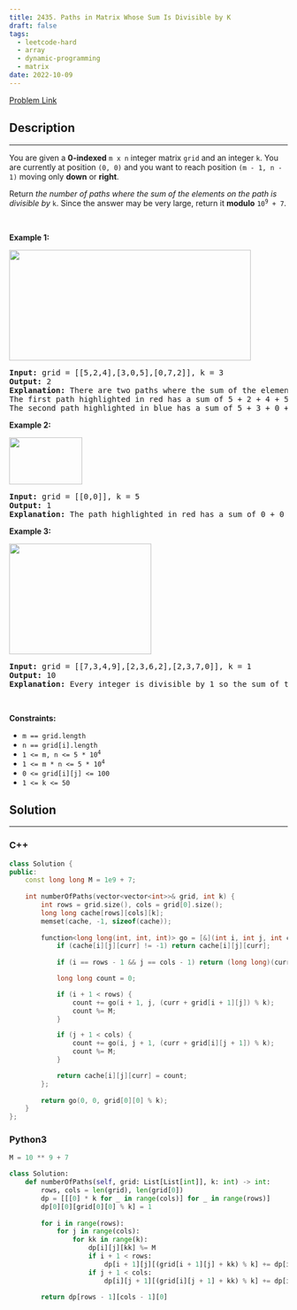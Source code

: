 ```yaml
---
title: 2435. Paths in Matrix Whose Sum Is Divisible by K
draft: false
tags: 
  - leetcode-hard
  - array
  - dynamic-programming
  - matrix
date: 2022-10-09
---
```


[Problem Link](https://leetcode.com/problems/paths-in-matrix-whose-sum-is-divisible-by-k/)

## Description

---
<p>You are given a <strong>0-indexed</strong> <code>m x n</code> integer matrix <code>grid</code> and an integer <code>k</code>. You are currently at position <code>(0, 0)</code> and you want to reach position <code>(m - 1, n - 1)</code> moving only <strong>down</strong> or <strong>right</strong>.</p>

<p>Return<em> the number of paths where the sum of the elements on the path is divisible by </em><code>k</code>. Since the answer may be very large, return it <strong>modulo</strong> <code>10<sup>9</sup> + 7</code>.</p>

<p>&nbsp;</p>
<p><strong class="example">Example 1:</strong></p>
<img src="https://assets.leetcode.com/uploads/2022/08/13/image-20220813183124-1.png" style="width: 437px; height: 200px;" />
<pre>
<strong>Input:</strong> grid = [[5,2,4],[3,0,5],[0,7,2]], k = 3
<strong>Output:</strong> 2
<strong>Explanation:</strong> There are two paths where the sum of the elements on the path is divisible by k.
The first path highlighted in red has a sum of 5 + 2 + 4 + 5 + 2 = 18 which is divisible by 3.
The second path highlighted in blue has a sum of 5 + 3 + 0 + 5 + 2 = 15 which is divisible by 3.
</pre>

<p><strong class="example">Example 2:</strong></p>
<img src="https://assets.leetcode.com/uploads/2022/08/17/image-20220817112930-3.png" style="height: 85px; width: 132px;" />
<pre>
<strong>Input:</strong> grid = [[0,0]], k = 5
<strong>Output:</strong> 1
<strong>Explanation:</strong> The path highlighted in red has a sum of 0 + 0 = 0 which is divisible by 5.
</pre>

<p><strong class="example">Example 3:</strong></p>
<img src="https://assets.leetcode.com/uploads/2022/08/12/image-20220812224605-3.png" style="width: 257px; height: 200px;" />
<pre>
<strong>Input:</strong> grid = [[7,3,4,9],[2,3,6,2],[2,3,7,0]], k = 1
<strong>Output:</strong> 10
<strong>Explanation:</strong> Every integer is divisible by 1 so the sum of the elements on every possible path is divisible by k.
</pre>

<p>&nbsp;</p>
<p><strong>Constraints:</strong></p>

<ul>
	<li><code>m == grid.length</code></li>
	<li><code>n == grid[i].length</code></li>
	<li><code>1 &lt;= m, n &lt;= 5 * 10<sup>4</sup></code></li>
	<li><code>1 &lt;= m * n &lt;= 5 * 10<sup>4</sup></code></li>
	<li><code>0 &lt;= grid[i][j] &lt;= 100</code></li>
	<li><code>1 &lt;= k &lt;= 50</code></li>
</ul>


## Solution

---
### C++
``` cpp title='paths-in-matrix-whose-sum-is-divisible-by-k'
class Solution {
public:
    const long long M = 1e9 + 7;
    
    int numberOfPaths(vector<vector<int>>& grid, int k) {
        int rows = grid.size(), cols = grid[0].size();
        long long cache[rows][cols][k];
        memset(cache, -1, sizeof(cache));
        
        function<long long(int, int, int)> go = [&](int i, int j, int curr) {
            if (cache[i][j][curr] != -1) return cache[i][j][curr];
            
            if (i == rows - 1 && j == cols - 1) return (long long)(curr == 0);

            long long count = 0;

            if (i + 1 < rows) {
                count += go(i + 1, j, (curr + grid[i + 1][j]) % k);
                count %= M;
            }

            if (j + 1 < cols) {
                count += go(i, j + 1, (curr + grid[i][j + 1]) % k);
                count %= M;
            }

            return cache[i][j][curr] = count;
        };
        
        return go(0, 0, grid[0][0] % k);
    }
};
```
### Python3
``` py title='paths-in-matrix-whose-sum-is-divisible-by-k'
M = 10 ** 9 + 7

class Solution:
    def numberOfPaths(self, grid: List[List[int]], k: int) -> int:
        rows, cols = len(grid), len(grid[0])
        dp = [[[0] * k for _ in range(cols)] for _ in range(rows)]
        dp[0][0][grid[0][0] % k] = 1
        
        for i in range(rows):
            for j in range(cols):
                for kk in range(k):
                    dp[i][j][kk] %= M
                    if i + 1 < rows:
                        dp[i + 1][j][(grid[i + 1][j] + kk) % k] += dp[i][j][kk]
                    if j + 1 < cols:
                        dp[i][j + 1][(grid[i][j + 1] + kk) % k] += dp[i][j][kk]
        
        return dp[rows - 1][cols - 1][0]
```

